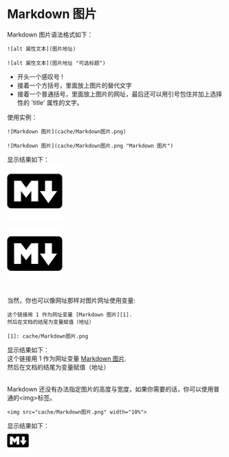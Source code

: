 # Markdown 图片

Markdown 图片语法格式如下：  
```
![alt 属性文本](图片地址)

![alt 属性文本](图片地址 "可选标题")
```

- 开头一个感叹号 !
- 接着一个方括号，里面放上图片的替代文字
- 接着一个普通括号，里面放上图片的网址，最后还可以用引号包住并加上选择性的 'title' 属性的文字。

使用实例：  
```
![Markdown 图片](cache/Markdown图片.png)

![Markdown 图片](cache/Markdown图片.png "Markdown 图片")
```
显示结果如下：  
![Markdown 图片](cache/Markdown图片.png)

![Markdown 图片](cache/Markdown图片.png "Markdown 图片")

<br/>
当然，你也可以像网址那样对图片网址使用变量:  

```
这个链接用 1 作为网址变量 [Markdown 图片][1].
然后在文档的结尾为变量赋值（地址）

[1]: cache/Markdown图片.png
```

显示结果如下：  
这个链接用 1 作为网址变量 [Markdown 图片][1].  
然后在文档的结尾为变量赋值（地址）  

[1]: cache/Markdown图片.png

<br/>
Markdown 还没有办法指定图片的高度与宽度，如果你需要的话，你可以使用普通的&lt;img&gt;标签。  

```
<img src="cache/Markdown图片.png" width="10%">
```

显示结果如下：  
<img src="cache/Markdown图片.png" width="10%">
